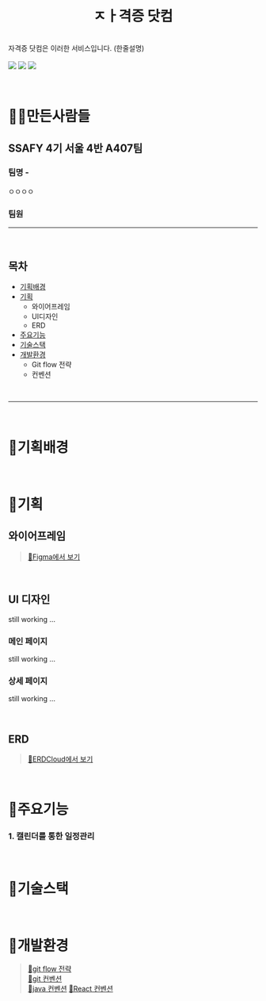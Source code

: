 <h1 align="center">ㅈㅏ격증 닷컴</h1>
<p>
</p>

<br />
자격증 닷컴은 이러한 서비스입니다. (한줄설명)
<br />
<br />
<img src="https://img.shields.io/static/v1?label=SSAFY&message=4%EA%B8%B0&color=ff69b4">
<img src="https://img.shields.io/static/v1?label=서울&message=4반&color=violet">
<img src="https://img.shields.io/static/v1?label=Domain&message=자율&color=blueviolet">
</p>

&nbsp;
&nbsp;

# 🧙‍♂️만든사람들

## SSAFY 4기 서울 4반 A407팀

### 팀명 - 

ㅇㅇㅇㅇ

### 팀원

---

&nbsp;
&nbsp;

## 목차

- [기획배경](#기획배경)
- [기획](#기획)
  - 와이어프레임
  - UI디자인
  - ERD
- [주요기능](#주요기능)
- [기술스택](#기술스택)
- [개발환경](#개발환경)
  - Git flow 전략
  - 컨벤션

&nbsp;
&nbsp;

---

&nbsp;
&nbsp;

# 🍓기획배경


&nbsp;
&nbsp;

# 🍊기획

## 와이어프레임

> [🔗Figma에서 보기](https://www.figma.com/file/SyjKaPQNXZEOdaoHayQThk/%EC%9E%90%EA%B2%A9%EC%A6%9D%EB%8B%B7%EC%BB%B4?node-id=0%3A1)


&nbsp;

## UI 디자인
still working ...


### 메인 페이지
still working ...


### 상세 페이지
still working ...


&nbsp;

## ERD

> [🔗ERDCloud에서 보기](https://www.erdcloud.com/d/iy4qEBaXCphs8ptRG)



&nbsp;
&nbsp;

# 🍋주요기능



### 1. 캘린더를 통한 일정관리

&nbsp;
&nbsp;

# 🍏기술스택


&nbsp;
&nbsp;

# 🍇개발환경

> [📓git flow 전략](https://www.notion.so/Git-flow-60ffe0684268485e82993a35ae8ee679)  
> [📕git 컨벤션](https://www.notion.so/Git-735deb09e4364ee397d9ea834c4aec70)  
> [🐘java 컨벤션](https://www.notion.so/java-79a0e9905b154bb38d1c14a82af26d67)
> [📌React 컨벤션](https://www.notion.so/React-1c53910e9520467aa9e3215f9d684d3d)

&nbsp;
&nbsp;